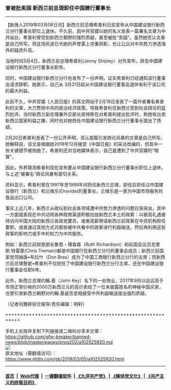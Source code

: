 ### 曾被批卖国 新西兰前总理卸任中国建行董事长
------------------------

<div class="post_content">
 <p>
  【新唐人2019年03月06日讯】新西兰前总理希普利日前宣布从中国建设银行新西兰分行董事长职位上退休。不久前，因中共官媒以她的名义发表一篇署名文章为中共站台，希普利曾受到新西兰朝野的强烈质疑，甚至被批“卖国”。虽然她否认文章是自己所写，但这场风波已令她的声誉蒙上浓重阴影，也让公众对中共势力渗透海外的疑虑升高。
 </p>
 <p>
  当地时间3月4日，新西兰前总理希普利(Jenny Shipley）对外宣布，辞去中国建设银行新西兰分行董事长职务。
 </p>
 <p>
  同时，中国建设银行新西兰分行也发布了一份声明，证实希普利已经通知该行董事会请求辞职。她表示，自己从 3月31日起从中国建设银行董事会退休有利于该公司的最大利益。
 </p>
 <p>
  此前不久，中共官媒《人民日报》的英文网站于2月18日发表了一篇作者署名希普利的文章，大力赞扬中共的政治经济政策，导致希普利在新西兰受到社会舆论的猛烈批评。当时新西兰副总理兼外交部长皮特斯在对希普利提出批评时，称她有出卖新西兰国家利益之嫌，同时也对她担任中国建设银行新西兰分行董事长提出了质疑。
 </p>
 <p>
  2月20日希普利发表了一份公开声明，否认那篇引发舆论风暴的文章是自己所写。她解释说，该文是根据她2018年12月接受《中国日报》的采访改编的，但其中一些关键细节被扭曲了。希普利还对当地媒体表示，自己是遭到了中共官媒的“暗算”。
 </p>
 <p>
  因此，外界猜测希普利现在宣布要从中国建设银行新西兰分行董事长职位上退休，与上述“被署名”舆论风暴有密切关系。
 </p>
 <p>
  资料显示，希普利曾在1997年至1999年间担任新西兰总理，卸任后担任过中国建设银行（新西兰）和兰维乐(Oravida)的董事长，兰维乐是一家为中国市场服务的食品出口公司。
 </p>
 <p>
  事实上近几年，新西兰从政坛到社会各领域遭中共势力渗透的问题日渐突出，其中一方面就表现在中共动用各种政商渠道积极拉拢新西兰本土的政客：以极高礼遇接待访问中国大陆的新西兰各政党要员，或者高薪聘请新西兰前政客在中资机构担任要职，或者通过其他方式对那些被中共看中的政客进行利益输送，然后再利用这些政客的影响力或手中的权力为中共服务。
 </p>
 <p>
  例如：新西兰前财政部长鲁思・理查森（Ruth Richardson）和前国会议员克里斯.特雷蒙(Chris Tremain)都是中国银行在新西兰分行的董事会成员；新西兰前国家党领袖唐•布拉什（Don Bras）成为了中国工商银行新西兰分行的主席；而新西兰前总理詹妮•希普利不仅担任了中国建设银行新西兰分行主席，还在中国建设银行董事会任职6年。
 </p>
 <p>
  此外，新西兰总理约翰.基（John Key）名下的一处物业，2017年9月以远远高于市场正常价格的2000万新西兰元的高价卖给了一位未披露姓名的神秘中国买家，也曾引发新西兰朝野对约翰.基是否变相接受中共利益输送提出强烈质疑。
 </p>
 <p>
  （记者何雅婷综合报导/责任编辑：明轩）
 </p>
 <div class="single_ad">
 </div>
</div>

+++++++++++++++++++++++++++++++++++++++++++++++++++++++++++<br/><br/>
手机上长按并复制下列链接或二维码分享本文章：<br/>
https://github.com/gfw-breaker/banned-news/blob/master/pages/prog202/a102525920.md <br/>
<a href='https://github.com/gfw-breaker/banned-news/blob/master/pages/prog202/a102525920.md'><img src='https://github.com/gfw-breaker/banned-news/blob/master/pages/prog202/a102525920.md.png'/></a> <br/>
原文地址（需翻墙访问）：https://www.ntdtv.com/gb/2019/03/05/a102525920.html


------------------------
#### [首页](https://github.com/gfw-breaker/banned-news/blob/master/README.md) &nbsp;|&nbsp; [Web代理](https://github.com/labour-camp/helloworld) &nbsp;|&nbsp; [一键翻墙软件](https://github.com/gfw-breaker/nogfw/blob/master/README.md) &nbsp;| [《九评共产党》](https://github.com/gfw-breaker/9ping.md/blob/master/README.md#九评之一评共产党是什么) | [《解体党文化》](https://github.com/gfw-breaker/jtdwh.md/blob/master/README.md) | [《共产主义的终极目的》](https://github.com/gfw-breaker/gczydzjmd.md/blob/master/README.md)

